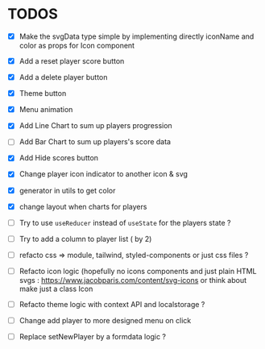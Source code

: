 # TODOS

- [x] Make the svgData type simple by implementing directly iconName and color as props for Icon component
- [x] Add a reset player score button
- [x] Add a delete player button
- [x] Theme button
- [x] Menu animation
- [x] Add Line Chart to sum up players progression
- [ ] Add Bar Chart to sum up players's score data
- [x] Add Hide scores button
- [x] Change player icon indicator to another icon & svg
- [x] generator in utils to get color
- [x] change layout when charts for players

- [ ] Try to use `useReducer` instead of `useState` for the players state ?
- [ ] Try to add a column to player list ( by 2)

- [ ] refacto css => module, tailwind, styled-components or just css files ?
- [ ] Refacto icon logic (hopefully no icons components and just plain HTML svgs : <a>https://www.jacobparis.com/content/svg-icons</a> or think about make just a class Icon
- [ ] Refacto theme logic with context API and localstorage ?
- [ ] Change add player to more designed menu on click
- [ ] Replace setNewPlayer by a formdata logic ?
